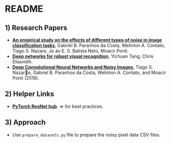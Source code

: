 # README



## 1) Research Papers

* [**An empirical study on the effects of different types of noise in image classification tasks**](https://arxiv.org/pdf/1609.02781.pdf),  Gabriel B. Paranhos da Costa, Welinton A. Contato, Tiago S. Nazare, Jo ̃ao E. S. Batista Neto, Moacir Ponti.
* [**Deep networks for robust visual recognition**](http://citeseerx.ist.psu.edu/viewdoc/download?doi=10.1.1.170.1765&rep=rep1&type=pdf), Yichuan Tang, Chris Eliasmith.
* [**Deep Convolutional Neural Networks and Noisy Images**](https://www.researchgate.net/publication/322915518_Deep_Convolutional_Neural_Networks_and_Noisy_Images), Tiago S. Nazare, Gabriel B. Paranhos da Costa, Welinton A. Contato, and Moacir Ponti (2018).



## 2) Helper Links

* **[PyTorch ResNet hub](https://pytorch.org/hub/pytorch_vision_resnet/)**. => for best practices.



## 3) Approach

* Use `prepare_datasets.py` file to prepare the noisy pixel data CSV files.
